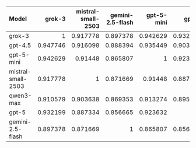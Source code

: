 | Model              |   grok-3 |   mistral-small-2503 |   gemini-2.5-flash |   gpt-5-mini |    gpt-5 |   gpt-4.5 |   qwen3-max |     SUM |
|:-------------------|---------:|---------------------:|-------------------:|-------------:|---------:|----------:|------------:|--------:|
| grok-3             | 1        |             0.917778 |           0.897378 |     0.942629 | 0.932199 |  0.947746 |    0.910579 | 6.54831 |
| gpt-4.5            | 0.947746 |             0.916098 |           0.888394 |     0.935449 | 0.903498 |  1        |    0.910423 | 6.50161 |
| gpt-5-mini         | 0.942629 |             0.91448  |           0.865807 |     1        | 0.923632 |  0.935449 |    0.913274 | 6.49527 |
| mistral-small-2503 | 0.917778 |             1        |           0.871669 |     0.91448  | 0.887334 |  0.916098 |    0.903638 | 6.411   |
| qwen3-max          | 0.910579 |             0.903638 |           0.869353 |     0.913274 | 0.895831 |  0.910423 |    1        | 6.4031  |
| gpt-5              | 0.932199 |             0.887334 |           0.856665 |     0.923632 | 1        |  0.903498 |    0.895831 | 6.39916 |
| gemini-2.5-flash   | 0.897378 |             0.871669 |           1        |     0.865807 | 0.856665 |  0.888394 |    0.869353 | 6.24926 |